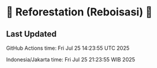 
# 🌳 Reforestation (Reboisasi) 🌲

## Last Updated

GitHub Actions time: Fri Jul 25 14:23:55 UTC 2025

Indonesia/Jakarta time: Fri Jul 25 21:23:55 WIB 2025
